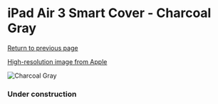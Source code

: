 # iPad Air 3 Smart Cover - Charcoal Gray

[Return to previous page](/ipad_pro105)

[High-resolution image from Apple](https://store.storeimages.cdn-apple.com/8756/as-images.apple.com/is/MVQ22?wid=4500&hei=4500&fmt=png)

<div style="width: 384px"><img src="/everypreview/MVQ22.png" alt="Charcoal Gray"></div>

### Under construction
